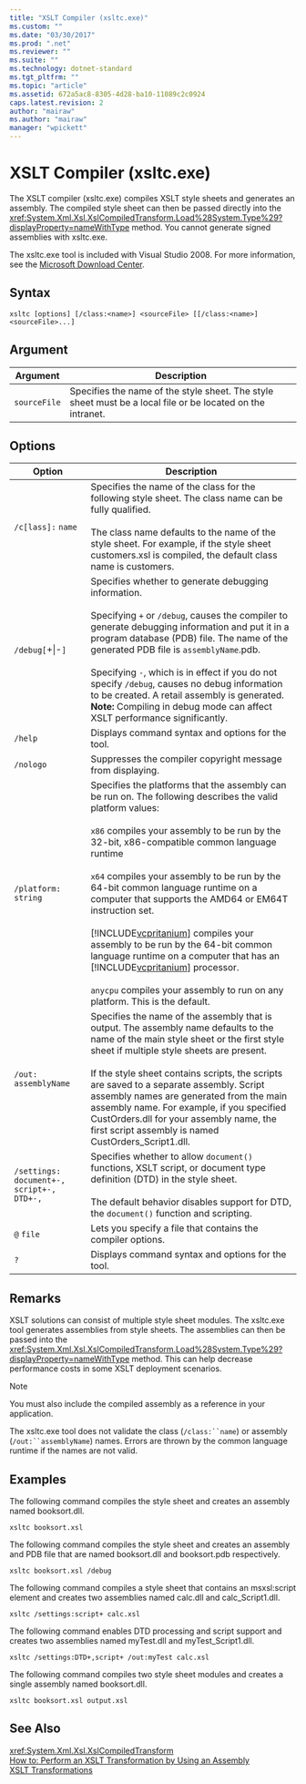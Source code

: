 ```yaml
---
title: "XSLT Compiler (xsltc.exe)"
ms.custom: ""
ms.date: "03/30/2017"
ms.prod: ".net"
ms.reviewer: ""
ms.suite: ""
ms.technology: dotnet-standard
ms.tgt_pltfrm: ""
ms.topic: "article"
ms.assetid: 672a5ac8-8305-4d28-ba10-11089c2c0924
caps.latest.revision: 2
author: "mairaw"
ms.author: "mairaw"
manager: "wpickett"
---
```

# XSLT Compiler (xsltc.exe)
The XSLT compiler (xsltc.exe) compiles XSLT style sheets and generates an assembly. The compiled style sheet can then be passed directly into the <xref:System.Xml.Xsl.XslCompiledTransform.Load%28System.Type%29?displayProperty=nameWithType> method. You cannot generate signed assemblies with xsltc.exe.  
  
 The xsltc.exe tool is included with Visual Studio 2008. For more information, see the [Microsoft Download Center](http://go.microsoft.com/fwlink/?LinkId=89463).  
  
## Syntax  
  
```  
xsltc [options] [/class:<name>] <sourceFile> [[/class:<name>] <sourceFile>...]  
```  
  
## Argument  
  
|Argument|Description|  
|--------------|-----------------|  
|`sourceFile`|Specifies the name of the style sheet. The style sheet must be a local file or be located on the intranet.|  
  
## Options  
  
|Option|Description|  
|------------|-----------------|  
|`/c[lass]:` `name`|Specifies the name of the class for the following style sheet. The class name can be fully qualified.<br /><br /> The class name defaults to the name of the style sheet. For example, if the style sheet customers.xsl is compiled, the default class name is customers.|  
|`/debug[`+&#124;-`]`|Specifies whether to generate debugging information.<br /><br /> Specifying `+` or `/debug`, causes the compiler to generate debugging information and put it in a program database (PDB) file. The name of the generated PDB file is `assemblyName`.pdb.<br /><br /> Specifying `-`, which is in effect if you do not specify `/debug`, causes no debug information to be created. A retail assembly is generated. **Note:**  Compiling in debug mode can affect XSLT performance significantly.|  
|`/help`|Displays command syntax and options for the tool.|  
|`/nologo`|Suppresses the compiler copyright message from displaying.|  
|`/platform:` `string`|Specifies the platforms that the assembly can be run on. The following describes the valid platform values:<br /><br /> `x86` compiles your assembly to be run by the 32-bit, x86-compatible common language runtime<br /><br /> `x64` compiles your assembly to be run by the 64-bit common language runtime on a computer that supports the AMD64 or EM64T instruction set.<br /><br /> [!INCLUDE[vcpritanium](../../../../includes/vcpritanium-md.md)] compiles your assembly to be run by the 64-bit common language runtime on a computer that has an [!INCLUDE[vcpritanium](../../../../includes/vcpritanium-md.md)] processor.<br /><br /> `anycpu` compiles your assembly to run on any platform. This is the default.|  
|`/out:` `assemblyName`|Specifies the name of the assembly that is output. The assembly name defaults to the name of the main style sheet or the first style sheet if multiple style sheets are present.<br /><br /> If the style sheet contains scripts, the scripts are saved to a separate assembly. Script assembly names are generated from the main assembly name. For example, if you specified CustOrders.dll for your assembly name, the first script assembly is named CustOrders_Script1.dll.|  
|`/settings:` `document+-, script+-, DTD+-,`|Specifies whether to allow `document()` functions, XSLT script, or document type definition (DTD) in the style sheet.<br /><br /> The default behavior disables support for DTD, the `document()` function and scripting.|  
|`@` `file`|Lets you specify a file that contains the compiler options.|  
|`?`|Displays command syntax and options for the tool.|  
  
## Remarks  
 XSLT solutions can consist of multiple style sheet modules. The xsltc.exe tool generates assemblies from style sheets. The assemblies can then be passed into the <xref:System.Xml.Xsl.XslCompiledTransform.Load%28System.Type%29?displayProperty=nameWithType> method. This can help decrease performance costs in some XSLT deployment scenarios.  
  
> [!NOTE]
>  You must also include the compiled assembly as a reference in your application.  
  
 The xsltc.exe tool does not validate the class (`/class:``name`) or assembly (`/out:``assemblyName`) names. Errors are thrown by the common language runtime if the names are not valid.  
  
## Examples  
 The following command compiles the style sheet and creates an assembly named booksort.dll.  
  
```  
xsltc booksort.xsl  
```  
  
 The following command compiles the style sheet and creates an assembly and PDB file that are named booksort.dll and booksort.pdb respectively.  
  
```  
xsltc booksort.xsl /debug  
```  
  
 The following command compiles a style sheet that contains an msxsl:script element and creates two assemblies named calc.dll and calc_Script1.dll.  
  
```  
xsltc /settings:script+ calc.xsl  
```  
  
 The following command enables DTD processing and script support and creates two assemblies named myTest.dll and myTest_Script1.dll.  
  
```  
xsltc /settings:DTD+,script+ /out:myTest calc.xsl  
```  
  
 The following command compiles two style sheet modules and creates a single assembly named booksort.dll.  
  
```  
xsltc booksort.xsl output.xsl  
```  
  
## See Also  
 <xref:System.Xml.Xsl.XslCompiledTransform>  
 [How to: Perform an XSLT Transformation by Using an Assembly](../../../../docs/standard/data/xml/how-to-perform-an-xslt-transformation-by-using-an-assembly.md)  
 [XSLT Transformations](../../../../docs/standard/data/xml/xslt-transformations.md)

